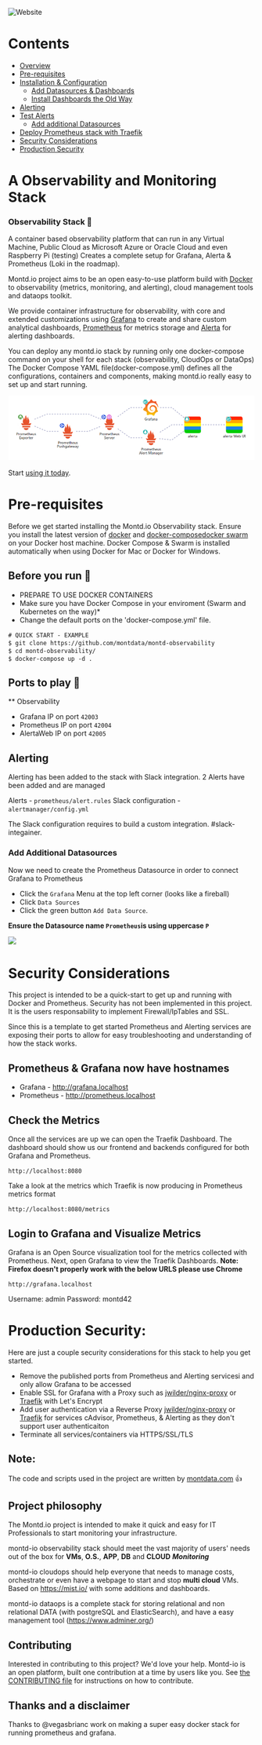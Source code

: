 ![Website](https://img.shields.io/website?down_color=red&down_message=offline&style=flat-square&up_color=blue&up_message=online&url=https://open.montd.io)

# Contents

  - [Overview](#a-observability-and-monitoring-stack)
  - [Pre-requisites](#pre-requisites)
  - [Installation & Configuration](#installation--configuration)
    - [Add Datasources & Dashboards](#add-datasources-and-dashboards)
    - [Install Dashboards the Old Way](#install-dashboards-the-old-way)
   - [Alerting](#alerting)
   - [Test Alerts](#test-alerts)
      - [Add additional Datasources](#add-additional-datasources)
  - [Deploy Prometheus stack with Traefik](#deploy-prometheus-stack-with-traefik)
  - [Security Considerations](#security-considerations)
   - [Production Security](#production-security)


# A Observability and Monitoring Stack

### Observability Stack :rocket:

A container based observability platform that can run in any Virtual Machine, Public Cloud as Microsoft Azure or Oracle Cloud and even Raspberry Pi (testing)
Creates a complete setup for Grafana, Alerta & Prometheus (Loki in the roadmap).

Montd.io project aims to be an open easy-to-use platform build with [Docker](https://docker.io) to observability (metrics, monitoring, and alerting), cloud management tools and dataops toolkit.

We provide container infrastructure for observability, with core and extended customizations using [Grafana](https://grafana.com/) to create and share custom analytical dashboards, [Prometheus](https://prometheus.io/) for metrics storage and [Alerta](https://alerta.io) for alerting dashboards.

You can deploy any montd.io stack by running only one docker-compose command on your shell for each stack (observability, CloudOps or DataOps)
The Docker Compose YAML file(docker-compose.yml) defines all the configurations, containers and components, making montd.io really easy to set up and start running.



![observability1](https://github.com/montdata/montd-observability/blob/master/images/obs1.PNG)





Start [using it today](#usage).

# Pre-requisites

Before we get started installing the Montd.io Observability stack. Ensure you install the latest version of [docker](https://docker.io) and [docker-compose](https://docs.docker.com/compose/install/)[docker swarm](https://docs.docker.com/engine/swarm/swarm-tutorial/) on your Docker host machine. Docker Compose & Swarm is installed automatically when using Docker for Mac or Docker for Windows.

## Before you run :running:

* PREPARE TO USE DOCKER CONTAINERS
* Make sure you have Docker Compose in your enviroment (Swarm and Kubernetes on the way)* 
* Change the default ports on the 'docker-compose.yml' file.


```
# QUICK START - EXAMPLE
$ git clone https://github.com/montdata/montd-observability
$ cd montd-observability/
$ docker-compose up -d .

```

## Ports to play :eyes:

** Observability

* Grafana IP on port `42003`
* Prometheus IP on port `42004`
* AlertaWeb IP on port `42005`

## Alerting

Alerting has been added to the stack with Slack integration. 2 Alerts have been added and are managed

Alerts              - `prometheus/alert.rules`
Slack configuration - `alertmanager/config.yml`

The Slack configuration requires to build a custom integration. #slack-integainer.

### Add Additional Datasources

Now we need to create the Prometheus Datasource in order to connect Grafana to Prometheus 

* Click the `Grafana` Menu at the top left corner (looks like a fireball)
* Click `Data Sources`
* Click the green button `Add Data Source`.

**Ensure the Datasource name `Prometheus`is using uppercase `P`**

<img src="https://raw.githubusercontent.com/vegasbrianc/prometheus/master/images/Add_Data_Source.png" width="400" heighth="400">

# Security Considerations

This project is intended to be a quick-start to get up and running with Docker and Prometheus. Security has not been implemented in this project. It is the users responsability to implement Firewall/IpTables and SSL.

Since this is a template to get started Prometheus and Alerting services are exposing their ports to allow for easy troubleshooting and understanding of how the stack works.


## Prometheus & Grafana now have hostnames

* Grafana - http://grafana.localhost
* Prometheus - http://prometheus.localhost


## Check the Metrics

Once all the services are up we can open the Traefik Dashboard. The dashboard should show us our frontend and backends configured for both Grafana and Prometheus.

    http://localhost:8080


Take a look at the metrics which Traefik is now producing in Prometheus metrics format

    http://localhost:8080/metrics


## Login to Grafana and Visualize Metrics

Grafana is an Open Source visualization tool for the metrics collected with Prometheus. Next, open Grafana to view the Traefik Dashboards.
**Note: Firefox doesn't properly work with the below URLS please use Chrome**

    http://grafana.localhost

Username: admin
Password: montd42

# Production Security:

Here are just a couple security considerations for this stack to help you get started.

* Remove the published ports from Prometheus and Alerting servicesi and only allow Grafana to be accessed
* Enable SSL for Grafana with a Proxy such as [jwilder/nginx-proxy](https://hub.docker.com/r/jwilder/nginx-proxy/) or [Traefik](https://traefik.io/) with Let's Encrypt
* Add user authentication via a Reverse Proxy [jwilder/nginx-proxy](https://hub.docker.com/r/jwilder/nginx-proxy/) or [Traefik](https://traefik.io/) for services cAdvisor, Prometheus, & Alerting as they don't support user authenticaiton
* Terminate all services/containers via HTTPS/SSL/TLS


## Note:

The code and scripts used in the project are written by [montdata.com](https://github.com/montdata) :+1:

## Project philosophy

The Montd.io project is intended to make it quick and easy for IT Professionals to start monitoring your infrastructure. 

montd-io observability stack should meet the vast majority of users' needs out of the box for **VMs**, **O.S.**, **APP**, **DB** and **CLOUD** ***Monitoring***

montd-io cloudops should help everyone that needs to manage costs, orchestrate or even have a webpage to start and stop **multi cloud** VMs. Based on https://mist.io/ with some additions and dashboards.

montd-io dataops is a complete stack for storing relational and non relational DATA (with postgreSQL and ElasticSearch), and have a easy management tool (https://www.adminer.org/)

## Contributing

Interested in contributing to this project? We'd love your help. Montd-io is an open platform, built one contribution at a time by users like you. See [the CONTRIBUTING file](docs/CONTRIBUTING.md) for instructions on how to contribute.

## Thanks and a disclaimer

Thanks to @vegasbrianc work on making a super easy docker stack for running prometheus and grafana.
